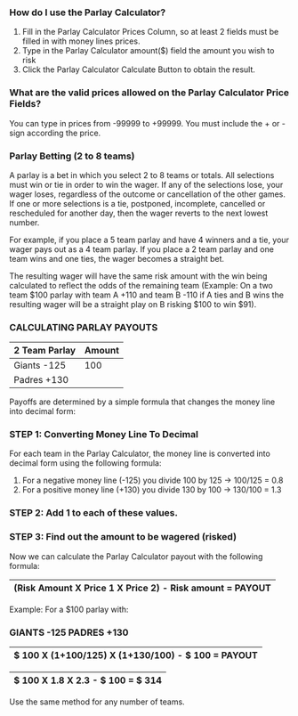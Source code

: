 ### How do I use the Parlay Calculator?
1. Fill in the Parlay Calculator Prices Column, so at least 2 fields must be filled in with money lines prices.
2. Type in the Parlay Calculator amount($) field the amount you wish to risk
3. Click the Parlay Calculator Calculate Button to obtain the result.

### What are the valid prices allowed on the Parlay Calculator Price Fields?

You can type in prices from -99999 to +99999. You must include the + or - sign according the price.

### Parlay Betting (2 to 8 teams)

A parlay is a bet in which you select 2 to 8 teams or totals. All selections must win or tie in order to win the wager. If any of the selections lose, your wager loses, regardless of the outcome or cancellation of the other games. If one or more selections is a tie, postponed, incomplete, cancelled or rescheduled for another day, then the wager reverts to the next lowest number.

For example, if you place a 5 team parlay and have 4 winners and a tie, your wager pays out as a 4 team parlay. If you place a 2 team parlay and one team wins and one ties, the wager becomes a straight bet.

The resulting wager will have the same risk amount with the win being calculated to reflect the odds of the remaining team (Example: On a two team $100 parlay with team A +110 and team B -110 if A ties and B wins the resulting wager will be a straight play on B risking $100 to win $91).


### CALCULATING PARLAY PAYOUTS

| 2 Team Parlay | Amount |
|---------------|--------|
| Giants -125   | 100    |  
| Padres +130   |        | 

Payoffs are determined by a simple formula that changes the money line into decimal form:

### STEP 1: Converting Money Line To Decimal

For each team in the Parlay Calculator, the money line is converted into decimal form using the following formula:

1. For a negative money line (-125) you divide 100 by 125 -> 100/125 = 0.8
2. For a positive money line (+130) you divide 130 by 100 -> 130/100 = 1.3

### STEP 2: Add 1 to each of these values.

### STEP 3: Find out the amount to be wagered (risked)

Now we can calculate the Parlay Calculator payout with the following formula:

| (Risk Amount	X	Price 1	X	Price 2)	-	Risk amount	=	PAYOUT |
|----------------------------------------------------------------------|

Example: For a $100 parlay with:

### GIANTS -125 PADRES +130

| $ 100	X	(1+100/125)	X	(1+130/100)	-	$ 100	=	PAYOUT |
|--------------------------------------------------------------|

|          $ 100	X	1.8	X	2.3	-	$ 100	=	$ 314      |
|--------------------------------------------------------------|

Use the same method for any number of teams.